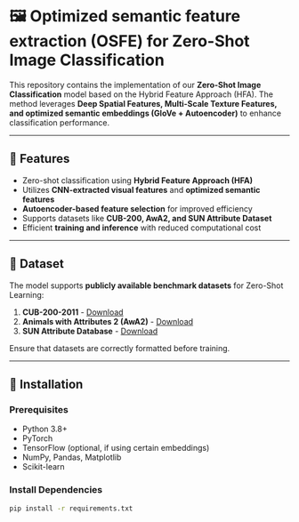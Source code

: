  # 🖼️ Optimized semantic feature extraction (OSFE) for Zero-Shot Image Classification

This repository contains the implementation of our **Zero-Shot Image Classification** model based on the Hybrid Feature Approach (HFA). The method leverages **Deep Spatial Features, Multi-Scale Texture Features, and optimized semantic embeddings (GloVe + Autoencoder)** to enhance classification performance.

---

## 🚀 Features

- Zero-shot classification using **Hybrid Feature Approach (HFA)**
- Utilizes **CNN-extracted visual features** and **optimized semantic features**
- **Autoencoder-based feature selection** for improved efficiency
- Supports datasets like **CUB-200, AwA2, and SUN Attribute Dataset**
- Efficient **training and inference** with reduced computational cost

---

## 📁 Dataset

The model supports **publicly available benchmark datasets** for Zero-Shot Learning:

1. **CUB-200-2011** - [Download](http://www.vision.caltech.edu/visipedia/CUB-200-2011.html)
2. **Animals with Attributes 2 (AwA2)** - [Download](https://cvml.ista.ac.at/AwA2/)
3. **SUN Attribute Database** - [Download](https://cs.brown.edu/~gmpatter/sunattributes.html)

Ensure that datasets are correctly formatted before training.

---

## 🔧 Installation

### Prerequisites

- Python 3.8+
- PyTorch
- TensorFlow (optional, if using certain embeddings)
- NumPy, Pandas, Matplotlib
- Scikit-learn

### Install Dependencies

```bash
pip install -r requirements.txt
